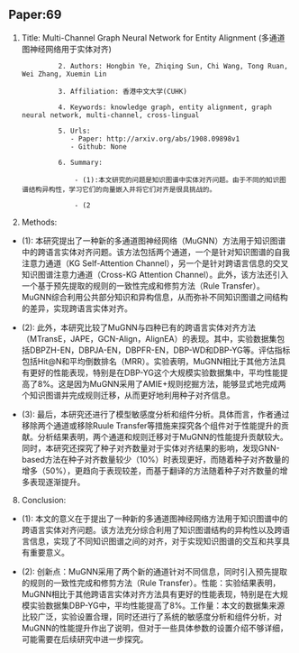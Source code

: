 ## Paper:69




1. Title: Multi-Channel Graph Neural Network for Entity Alignment (多通道图神经网络用于实体对齐)
                
                2. Authors: Hongbin Ye, Zhiqing Sun, Chi Wang, Tong Ruan, Wei Zhang, Xuemin Lin
                
                3. Affiliation: 香港中文大学(CUHK)
                 
                4. Keywords: knowledge graph, entity alignment, graph neural network, multi-channel, cross-lingual
                
                5. Urls: 
                   - Paper: http://arxiv.org/abs/1908.09898v1
                   - Github: None 
                    
                6. Summary: 

                    - (1):本文研究的问题是知识图谱中实体对齐问题。由于不同的知识图谱结构异构性，学习它们的向量嵌入并将它们对齐是很具挑战的。
 
                    - (2
7. Methods:

- (1): 本研究提出了一种新的多通道图神经网络（MuGNN）方法用于知识图谱中的跨语言实体对齐问题。该方法包括两个通道，一个是针对知识图谱的自我注意力通道（KG Self-Attention Channel），另一个是针对跨语言信息的交叉知识图谱注意力通道（Cross-KG Attention Channel）。此外，该方法还引入一个基于预先提取的规则的一致性完成和修剪方法（Rule Transfer）。MuGNN综合利用公共部分知识和异构信息，从而弥补不同知识图谱之间结构的差异，实现跨语言实体对齐。

- (2): 此外，本研究比较了MuGNN与四种已有的跨语言实体对齐方法（MTransE，JAPE，GCN-Align，AlignEA）的表现。其中，实验数据集包括DBPZH-EN，DBPJA-EN，DBPFR-EN，DBP-WD和DBP-YG等。评估指标包括Hit@N和平均倒数排名（MRR）。实验表明，MuGNN相比于其他方法具有更好的性能表现，特别是在DBP-YG这个大规模实验数据集中，平均性能提高了8%。这是因为MuGNN采用了AMIE+规则挖掘方法，能够显式地完成两个知识图谱并完成规则迁移，从而更好地利用种子对齐信息。

- (3): 最后，本研究还进行了模型敏感度分析和组件分析。具体而言，作者通过移除两个通道或移除Ruule Transfer等措施来探究各个组件对于性能提升的贡献。分析结果表明，两个通道和规则迁移对于MuGNN的性能提升贡献较大。同时，本研究还探究了种子对齐数量对于实体对齐结果的影响，发现GNN-based方法在种子对齐数量较少（10%）时表现更好，而随着种子对齐数量的增多（50%），更趋向于表现较差，而基于翻译的方法随着种子对齐数量的增多表现逐渐提升。





8. Conclusion:

- (1): 本文的意义在于提出了一种新的多通道图神经网络方法用于知识图谱中的跨语言实体对齐问题。该方法充分综合利用了知识图谱结构的异构性以及跨语言信息，实现了不同知识图谱之间的对齐，对于实现知识图谱的交互和共享具有重要意义。

- (2): 创新点：MuGNN采用了两个新的通道针对不同信息，同时引入预先提取的规则的一致性完成和修剪方法（Rule Transfer）。性能：实验结果表明，MuGNN相比于其他跨语言实体对齐方法具有更好的性能表现，特别是在大规模实验数据集DBP-YG中，平均性能提高了8%。工作量：本文的数据集来源比较广泛，实验设置合理，同时还进行了系统的敏感度分析和组件分析，对MuGNN的性能提升作出了说明，但对于一些具体参数的设置介绍不够详细，可能需要在后续研究中进一步探究。




